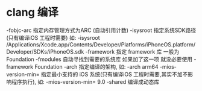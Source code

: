 # clang 编译

-fobjc-arc     		指定内存管理方式为ARC (自动引用计数)
-isysroot      		指定系统SDK路径(只有编译iOS 工程时需要) 如: -isysroot /Applications/Xcode.app/Contents/Developer/Platforms/iPhoneOS.platform/Developer/SDKs/iPhoneOS.sdk
-framework    		指定 framework 库 一般为 Foundation
-fmodules      		自动寻找到需要的系统库 如果加了这一项 就没必要使用 -framework Foundation
-arch	       		指定编译的架构, 如: -arch arm64
-mios-version-min=	指定最小支持的 iOS 系统(只有编译iOS 工程时需要,其实不加不影响程序执行), 如: -mios-version-min= 9.0
-shared			编译成动态库
